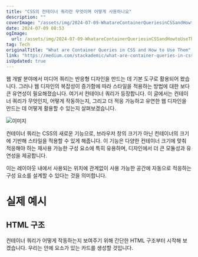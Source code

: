 ```yaml
---
title: "CSS의 컨테이너 쿼리란 무엇이며 어떻게 사용하나요"
description: ""
coverImage: "/assets/img/2024-07-09-WhatareContainerQueriesinCSSandHowtoUseThem_0.png"
date: 2024-07-09 08:53
ogImage:
  url: /assets/img/2024-07-09-WhatareContainerQueriesinCSSandHowtoUseThem_0.png
tag: Tech
originalTitle: "What are Container Queries in CSS and How to Use Them"
link: "https://medium.com/stackademic/what-are-container-queries-in-css-and-how-to-use-them-ee909d7e8781"
isUpdated: true
---
```


웹 개발 분야에서 미디어 쿼리는 반응형 디자인을 만드는 데 기본 도구로 활용되어 왔습니다. 그러나 웹 디자인의 복잡성이 증가함에 따라 스타일을 적용하는 방법에 대한 보다 큰 유연성이 필요해졌습니다. 여기서 컨테이너 쿼리가 등장합니다. 이 글에서는 컨테이너 쿼리가 무엇인지, 어떻게 작동하는지, 그리고 더 적응 가능하고 유연한 웹 디자인을 만드는 데 어떻게 활용할 수 있는지 살펴보겠습니다.

![이미지](/assets/img/2024-07-09-WhatareContainerQueriesinCSSandHowtoUseThem_0.png)

컨테이너 쿼리는 CSS의 새로운 기능으로, 브라우저 창의 크기가 아닌 컨테이너의 크기에 기반해 스타일을 적용할 수 있게 해줍니다. 이 기능은 다양한 컨테이너 크기에 맞춰 적응해야 하는 재사용 가능한 구성 요소에 특히 유용하며, 디자인에서 더 큰 모듈성과 유연성을 제공합니다.

이는 레이아웃 내에서 사용되는 위치에 관계없이 사용 가능한 공간에 자동으로 적응하는 구성 요소를 설계할 수 있다는 것을 의미합니다.

<!-- seedividend - 사각형 -->

<ins class="adsbygoogle"
     style="display:block"
     data-ad-client="ca-pub-4877378276818686"
     data-ad-slot="1898504329"
     data-ad-format="auto"
     data-full-width-responsive="true"></ins>

<script>
     (adsbygoogle = window.adsbygoogle || []).push({});
</script>

# 실제 예시

## HTML 구조

컨테이너 쿼리가 어떻게 작동하는지 보여주기 위해 간단한 HTML 구조부터 시작해 보겠습니다. 우리는 안에 요소가 있는 카드를 생성할 것입니다.

